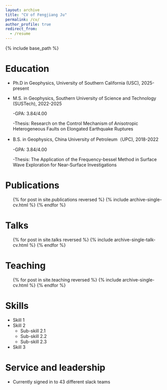 ```yaml
---
layout: archive
title: "CV of Fengjiang Ju"
permalink: /cv/
author_profile: true
redirect_from:
  - /resume
---
```


{% include base_path %}

Education
======
* Ph.D in Geophysics, University of Southern California (USC), 2025-present
* M.S. in Geophysics, Southern University of Science and Technology (SUSTech), 2022-2025
  
  -GPA: 3.84/4.00
  
  -Thesis: Research on the Control Mechanism of Anisotropic Heterogeneous Faults on Elongated Earthquake Ruptures
* B.S. in Geophysics, China University of Petroleum（UPC), 2018-2022
  
  -GPA: 3.84/4.00
  
  -Thesis: The Application of the Frequency-bessel Method in Surface Wave Exploration for Near-Surface Investigations

Publications
======
  <ul>{% for post in site.publications reversed %}
    {% include archive-single-cv.html %}
  {% endfor %}</ul>
  
Talks
======
  <ul>{% for post in site.talks reversed %}
    {% include archive-single-talk-cv.html  %}
  {% endfor %}</ul>
  
Teaching
======
  <ul>{% for post in site.teaching reversed %}
    {% include archive-single-cv.html %}
  {% endfor %}</ul>

Skills
======
* Skill 1
* Skill 2
  * Sub-skill 2.1
  * Sub-skill 2.2
  * Sub-skill 2.3
* Skill 3
  
Service and leadership
======
* Currently signed in to 43 different slack teams
